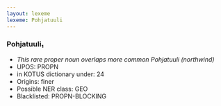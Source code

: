 ```yaml
---
layout: lexeme
lexeme: Pohjatuuli
---
```


###  Pohjatuuli₁

* _This rare proper noun overlaps more common *Pohjatuuli* (northwind)_
* UPOS:  PROPN
* in KOTUS dictionary under:  24
* Origins: finer 
* Possible NER class:  GEO
* Blacklisted:  PROPN-BLOCKING

